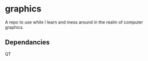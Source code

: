 # graphics
A repo to use while I learn and mess around in the realm of computer graphics.


## Dependancies
QT
